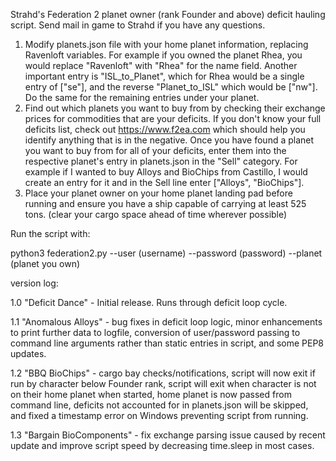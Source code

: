 Strahd's Federation 2 planet owner (rank Founder and above) deficit hauling
script.  Send mail in game to Strahd if you have any questions.

1. Modify planets.json file with your home planet information, replacing
Ravenloft variables.  For example if you owned the planet Rhea, you would
replace "Ravenloft" with "Rhea" for the name field.  Another important entry
is "ISL_to_Planet", which for Rhea would be a single entry of ["se"], and
the reverse "Planet_to_ISL" which would be ["nw"].  Do the same for the
remaining entries under your planet.
2. Find out which planets you want to buy from by checking their exchange
prices for commodities that are your deficits.  If you don't know your full
deficits list, check out https://www.f2ea.com which should help you identify
anything that is in the negative.  Once you have found a planet you want to buy
from for all of your deficits, enter them into the respective planet's entry
in planets.json in the "Sell" category.  For example if I wanted to buy
Alloys and BioChips from Castillo, I would create an entry for it and in the
Sell line enter ["Alloys", "BioChips"].
3. Place your planet owner on your home planet landing pad before running and
ensure you have a ship capable of carrying at least 525 tons.  (clear your
cargo space ahead of time wherever possible)

Run the script with:

python3 federation2.py --user (username) --password (password) --planet (planet you own)

version log:

1.0 "Deficit Dance" - Initial release.  Runs through deficit loop cycle.

1.1 "Anomalous Alloys" - bug fixes in deficit loop logic, minor enhancements
to print further data to logfile, conversion of user/password passing to
command line arguments rather than static entries in script, and some PEP8
updates.

1.2 "BBQ BioChips" - cargo bay checks/notifications, script will now exit
if run by character below Founder rank, script will exit when character is not
on their home planet when started, home planet is now passed from command line,
deficits not accounted for in planets.json will be skipped, and fixed a
timestamp error on Windows preventing script from running.

1.3 "Bargain BioComponents" - fix exchange parsing issue caused by recent
update and improve script speed by decreasing time.sleep in most cases.
